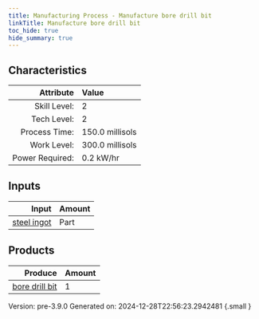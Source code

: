 ```yaml
---
title: Manufacturing Process - Manufacture bore drill bit
linkTitle: Manufacture bore drill bit
toc_hide: true
hide_summary: true
---
```



## Characteristics

| Attribute      | Value |
|--------:|:------|
|Skill Level:|2|
|Tech Level:|2|
|Process Time:|150.0 millisols|
|Work Level:|300.0 millisols|
|Power Required:|0.2 kW/hr|

## Inputs

| Input      | Amount |
|--------:|:------|
|[steel ingot](/docs/definitions/part/steel-ingot)|Part|5|

## Products


| Produce      | Amount |
|--------:|:------|
|[bore drill bit](/docs/definitions/part/bore-drill-bit)|1|


Version: pre-3.9.0 Generated on: 2024-12-28T22:56:23.2942481
{.small }

